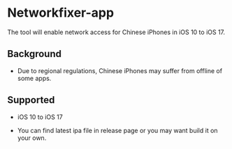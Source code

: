 # Networkfixer-app

The tool will enable network access for Chinese iPhones in iOS 10 to iOS 17. 

## Background

* Due to regional regulations, Chinese iPhones may suffer from offline of some apps.

## Supported

* iOS 10 to iOS 17

* You can find latest ipa file in release page or you may want build it on your own.
